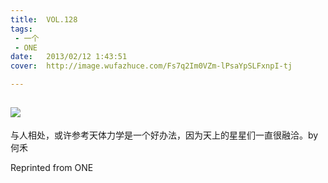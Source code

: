 ```yaml
---
title:	VOL.128
tags:
 - 一个
 - ONE
date:	2013/02/12 1:43:51
cover:	http://image.wufazhuce.com/Fs7q2Im0VZm-lPsaYpSLFxnpI-tj

---
```

![](http://image.wufazhuce.com/Fs7q2Im0VZm-lPsaYpSLFxnpI-tj)
---

与人相处，或许参考天体力学是一个好办法，因为天上的星星们一直很融洽。by 何禾
 
Reprinted from ONE
